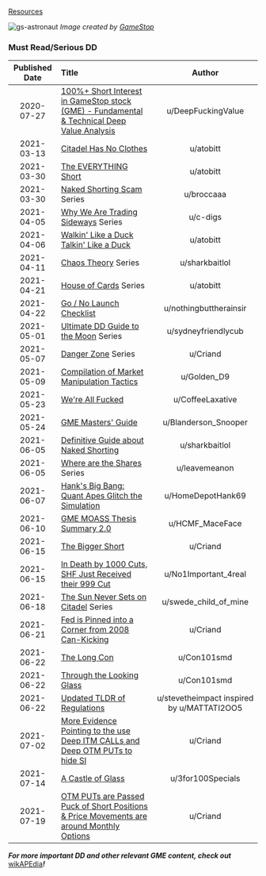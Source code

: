 [Resources](resources.md)

![gs-astronaut](https://user-images.githubusercontent.com/82035192/127741245-c5e788dd-11c0-4311-8c43-56ae5d9399b5.jpeg)
_Image created by [GameStop](https://twitter.com/GameStop)_

### Must Read/Serious DD

|Published Date|Title|Author|
|:-:|:-|:-:|
|2020-07-27|[100%+ Short Interest in GameStop stock (GME) - Fundamental & Technical Deep Value Analysis](https://www.youtube.com/watch?v=GZTr1-Gp74U&t=1s)|u/DeepFuckingValue|
|2021-03-13|[Citadel Has No Clothes](https://www.reddit.com/r/GME/comments/m4c0p4/citadel_has_no_clothes/)|u/atobitt|
|2021-03-30|[The EVERYTHING Short](https://www.reddit.com/r/GME/comments/mgucv2/the_everything_short/)|u/atobitt|
|2021-03-30|[Naked Shorting Scam](https://github.com/verymeticulous/wikAPEdia/tree/main/01-Must-Read/The-Naked-Shorting-Scam-by-broccaaa) Series|u/broccaaa|
|2021-04-05|[Why We Are Trading Sideways](https://github.com/verymeticulous/wikAPEdia/tree/main/01-Must-Read/Why-We-Are-Still-Trading-Sideways-by-c-digs) Series|u/c-digs|
|2021-04-06|[Walkin' Like a Duck Talkin' Like a Duck](https://github.com/verymeticulous/wikAPEdia/tree/main/01-Must-Read/Walking-Like-a-Duck-Talking-Like-a-Duck-by-atobitt)|u/atobitt|
|2021-04-11|[Chaos Theory](https://github.com/verymeticulous/wikAPEdia/tree/main/01-Must-Read/Chaos-Theory-by-sharkbaitlol) Series|u/sharkbaitlol|
|2021-04-21|[House of Cards](https://github.com/verymeticulous/wikAPEdia/tree/main/01-Must-Read/House-of-Cards-by-atobitt) Series|u/atobitt|
|2021-04-22|[Go / No Launch Checklist](https://www.reddit.com/r/Superstonk/comments/nhh0f1/update_go_nogo_for_launch_the_checklist_keeping/)|u/nothingbuttherainsir|
|2021-05-01|[Ultimate DD Guide to the Moon](https://github.com/verymeticulous/wikAPEdia/tree/main/DD/The-Ultimate-DD-Guide-to-the-Moon-by-sydneyfriendlycub) Series|u/sydneyfriendlycub|
|2021-05-07|[Danger Zone](https://github.com/verymeticulous/wikAPEdia/tree/main/01-Must-Read/Danger-Zone-by-Criand) Series|u/Criand|
|2021-05-09|[Compilation of Market Manipulation Tactics](https://www.reddit.com/r/Superstonk/comments/n8mizw/here_is_a_complete_compilation_documenting_the/)|u/Golden_D9|
|2021-05-23|[We're All Fucked](https://www.reddit.com/r/Superstonk/comments/nj1guf/were_all_fucked/)|u/CoffeeLaxative|
|2021-05-24|[GME Masters' Guide](https://www.reddit.com/r/Superstonk/comments/njwv6n/the_gme_masters_guide_a_dd_campaign_for_apes/)|u/Blanderson_Snooper|
|2021-06-05|[Definitive Guide about Naked Shorting](https://www.reddit.com/r/Superstonk/comments/nt0ojl/everything_superstonk_knows_about_naked_shorting/)|u/sharkbaitlol|
|2021-06-05|[Where are the Shares](https://github.com/verymeticulous/wikAPEdia/tree/main/01-Must-Read/Where-Are-the-Shares-by-leavemeanon) Series|u/leavemeanon|
|2021-06-07|[Hank's Big Bang: Quant Apes Glitch the Simulation](https://www.reddit.com/r/Superstonk/comments/nu9qq9/hanks_big_bang_quant_apes_glitch_the_simulation/)|u/HomeDepotHank69|
|2021-06-10|[GME MOASS Thesis Summary 2.0](https://www.reddit.com/r/Superstonk/comments/nwqaj0/gme_moass_thesis_summary_20_summarization_of_the/)|u/HCMF_MaceFace|
|2021-06-15|[The Bigger Short](https://www.reddit.com/r/Superstonk/comments/o0scoy/the_bigger_short_how_2008_is_repeating_at_a_much/)|u/Criand|
|2021-06-15|[In Death by 1000 Cuts, SHF Just Received their 999 Cut](https://www.reddit.com/r/Superstonk/comments/o0mn0y/in_death_by_1000_cuts_shf_just_received_their_999/)|u/No1Important_4real|
|2021-06-18|[The Sun Never Sets on Citadel](https://github.com/verymeticulous/wikAPEdia/tree/main/01-Must-Read/Sun-Never-Sets-on-Citadel-by-swede-child-of-mine) Series|u/swede_child_of_mine|
|2021-06-21|[Fed is Pinned into a Corner from 2008 Can-Kicking](https://www.reddit.com/r/Superstonk/comments/o4rfnu/the_fed_is_pinned_into_a_corner_from_the_2008/)|u/Criand|
|2021-06-22|[The Long Con](https://pdfhost.io/v/O.YHbvSRP_TLC_THE_LONG_CON_The_markets_are_frothing_with_liquiditypdf.pdf)|u/Con101smd|
|2021-06-22|[Through the Looking Glass](https://pdfhost.io/v/KhuW5HZ~N_THROUGH_THE_LOOKING_GLASS.pdf)|u/Con101smd|
|2021-06-22|[Updated TLDR of Regulations](https://www.reddit.com/r/Superstonk/comments/o5mhie/tldr_regulations_edition_updated_20210622_to/)|u/stevetheimpact inspired by u/MATTATI2OO5|
|2021-07-02|[More Evidence Pointing to the use Deep ITM CALLs and Deep OTM PUTs to hide SI](https://www.reddit.com/r/Superstonk/comments/oc4f79/well_there_it_is_more_mathevidence_pointing_to/)|u/Criand|
|2021-07-14|[A Castle of Glass](https://www.reddit.com/r/Superstonk/comments/ok2e0b/a_castle_of_glass_game_on_anon/)|u/3for100Specials|
|2021-07-19|[OTM PUTs are Passed Puck of Short Positions & Price Movements are around Monthly Options](https://www.reddit.com/r/DDintoGME/comments/on9fnx/otm_puts_are_the_passed_puck_of_short_positions/)|u/Criand|

***For more important DD and other relevant GME content, check out*** [wikAPEdia](https://github.com/verymeticulous/wikAPEdia#readme)***!***
